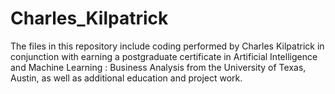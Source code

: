 # Charles_Kilpatrick
The files in this repository include coding performed by Charles Kilpatrick in conjunction with earning a postgraduate certificate in Artificial Intelligence and Machine Learning : Business Analysis from the University of Texas, Austin, as well as additional education and project work.
